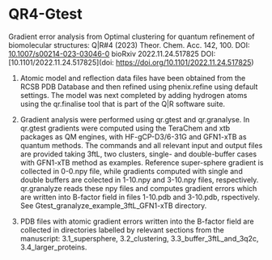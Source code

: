 # QR4-Gtest
Gradient error analysis from Optimal clustering for quantum refinement of biomolecular structures: Q|R#4
(2023) Theor. Chem. Acc. 142, 100.
DOI: [10.1007/s00214-023-03046-0](https://doi.org/10.1007/s00214-023-03046-0)
bioRxiv 2022.11.24.517825
DOI:[10.1101/2022.11.24.517825](doi: https://doi.org/10.1101/2022.11.24.517825)

1. Atomic model and reflection data files have been obtained from the RCSB PDB Database and then refined using phenix.refine using default settings. The model was next completed by adding hydrogen atoms using the qr.finalise tool that is part of the Q|R software suite.

2. Gradient analysis were performed using qr.gtest and qr.granalyse. In qr.gtest gradients were computed using the TeraChem and xtb packages as QM engines, with HF-gCP-D3/6-31G and GFN1-xTB as quantum methods. The commands and all relevant input and output files are provided taking 3ftL, two clusters, single- and double-buffer cases with GFN1-xTB method as examples. Reference super-sphere gradient is collected in 0-0.npy file, while gradients computed with single and double buffers are colected in 1-10.npy and 3-10.npy files, respectively. qr.granalyze reads these npy files and computes gradient errors which are written into B-factor field in files 1-10.pdb and 3-10.pdb, rspectively. See Gtest_granalyze_example_3ftL_GFN1-xTB directory.

3. PDB files with atomic gradient errors written into the B-factor field are collected in directories labelled by relevant sections from the manuscript: 3.1_supersphere, 3.2_clustering, 3.3_buffer_3ftL_and_3q2c, 3.4_larger_proteins.
